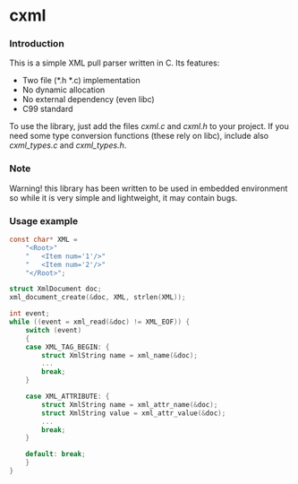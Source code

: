 # cxml

### Introduction
This is a simple XML pull parser written in C. Its features:

* Two file (*.h *.c) implementation
* No dynamic allocation
* No external dependency (even libc)
* C99 standard

To use the library, just add the files _cxml.c_ and _cxml.h_ to your project.
If you need some type conversion functions (these rely on libc), include  also _cxml\_types.c_
and _cxml\_types.h_.

### Note
Warning! this library has been written to be used in embedded environment so while it is very simple and lightweight,
it may contain bugs.

### Usage example

```c
const char* XML = 
    "<Root>"
    "   <Item num='1'/>"
    "   <Item num='2'/>"
    "</Root>";

struct XmlDocument doc;
xml_document_create(&doc, XML, strlen(XML));

int event;
while ((event = xml_read(&doc) != XML_EOF)) {
    switch (event)
    {
    case XML_TAG_BEGIN: {
        struct XmlString name = xml_name(&doc);
        ...
        break;
    }

    case XML_ATTRIBUTE: {
        struct XmlString name = xml_attr_name(&doc);
        struct XmlString value = xml_attr_value(&doc);
        ...
        break;
    }

    default: break;
    }
}
```